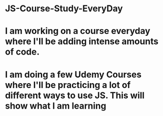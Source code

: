 # JS-Course-Study-EveryDay
# I am working on a course everyday where I'll be adding intense amounts of code.
# I am doing a few Udemy Courses where I'll be practicing a lot of different ways to use JS.  This will show what I am learning
